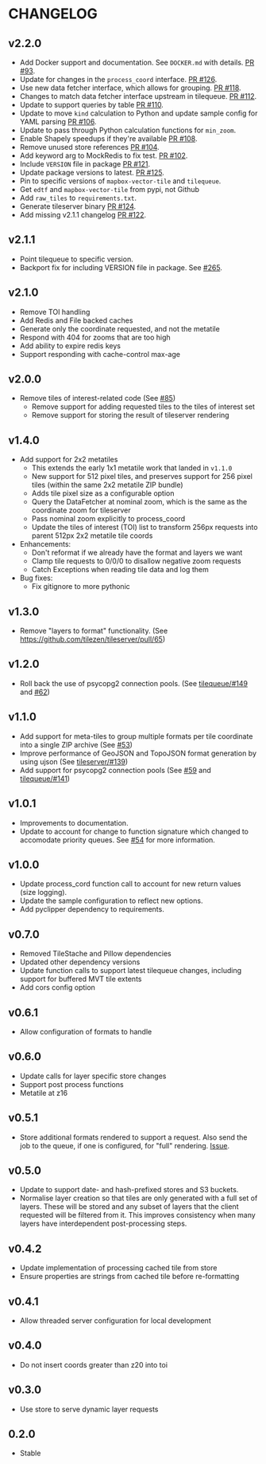 CHANGELOG
=========

v2.2.0
------

* Add Docker support and documentation. See `DOCKER.md` with details. [PR #93](https://github.com/tilezen/tileserver/pull/93).
* Update for changes in the `process_coord` interface. [PR #126](https://github.com/tilezen/tileserver/pull/126).
* Use new data fetcher interface, which allows for grouping. [PR #118](https://github.com/tilezen/tileserver/pull/118).
* Changes to match data fetcher interface upstream in tilequeue. [PR #112](https://github.com/tilezen/tileserver/pull/112).
* Update to support queries by table [PR #110](https://github.com/tilezen/tileserver/pull/110).
* Update to move `kind` calculation to Python and update sample config for YAML parsing [PR #106](https://github.com/tilezen/tileserver/pull/106).
* Update to pass through Python calculation functions for `min_zoom`.
* Enable Shapely speedups if they're available [PR #108](https://github.com/tilezen/tileserver/pull/108).
* Remove unused store references [PR #104](https://github.com/tilezen/tileserver/pull/104).
* Add keyword arg to MockRedis to fix test. [PR #102](https://github.com/tilezen/tileserver/pull/102).
* Include `VERSION` file in package [PR #121](https://github.com/tilezen/tileserver/pull/121).
* Update package versions to latest. [PR #125](https://github.com/tilezen/tileserver/pull/125).
* Pin to specific versions of `mapbox-vector-tile` and `tilequeue`.
* Get `edtf` and `mapbox-vector-tile` from pypi, not Github
* Add `raw_tiles` to `requirements.txt`.
* Generate tileserver binary [PR #124](https://github.com/tilezen/tileserver/pull/124).
* Add missing v2.1.1 changelog [PR #122](https://github.com/tilezen/tileserver/pull/122).


v2.1.1
------
* Point tilequeue to specific version.
* Backport fix for including VERSION file in package. See [#265](https://github.com/tilezen/tilequeue/pull/265).

v2.1.0
------
* Remove TOI handling
* Add Redis and File backed caches
* Generate only the coordinate requested, and not the metatile
* Respond with 404 for zooms that are too high
* Add ability to expire redis keys
* Support responding with cache-control max-age

v2.0.0
------
* Remove tiles of interest-related code (See [#85](https://github.com/tilezen/tileserver/pull/85))
    * Remove support for adding requested tiles to the tiles of interest set
    * Remove support for storing the result of tileserver rendering

v1.4.0
------
* Add support for 2x2 metatiles
    * This extends the early 1x1 metatile work that landed in `v1.1.0`
    * New support for 512 pixel tiles, and preserves support for 256 pixel tiles (within the same 2x2 metatile ZIP bundle)
    * Adds tile pixel size as a configurable option
    * Query the DataFetcher at nominal zoom, which is the same as the coordinate zoom for tileserver
    * Pass nominal zoom explicitly to process_coord
    * Update the tiles of interest (TOI) list to transform 256px requests into parent 512px 2x2 metatile tile coords
* Enhancements:
    * Don't reformat if we already have the format and layers we want
    * Clamp tile requests to 0/0/0 to disallow negative zoom requests
    * Catch Exceptions when reading tile data and log them
* Bug fixes:
    * Fix gitignore to more pythonic

v1.3.0
------
* Remove "layers to format" functionality. (See https://github.com/tilezen/tileserver/pull/65)

v1.2.0
------
* Roll back the use of psycopg2 connection pools. (See [tilequeue/#149](https://github.com/tilezen/tilequeue/pull/149) and [#62](https://github.com/tilezen/tileserver/pull/62))

v1.1.0
------
* Add support for meta-tiles to group multiple formats per tile coordinate into a single ZIP archive (See [#53](https://github.com/tilezen/tileserver/issues/53))
* Improve performance of GeoJSON and TopoJSON format generation by using ujson (See [tileserver/#139](https://github.com/tilezen/tilequeue/issues/139))
* Add support for psycopg2 connection pools (See [#59](https://github.com/tilezen/tileserver/pull/59) and [tilequeue/#141](https://github.com/tilezen/tilequeue/issues/141))

v1.0.1
------
* Improvements to documentation.
* Update to account for change to function signature which changed to accomodate priority queues. See [#54](https://github.com/tilezen/tileserver/pull/54) for more information.

v1.0.0
------
* Update process_cord function call to account for new return values (size logging).
* Update the sample configuration to reflect new options.
* Add pyclipper dependency to requirements.

v0.7.0
------
* Removed TileStache and Pillow dependencies
* Updated other dependency versions
* Update function calls to support latest tilequeue changes, including support for buffered MVT tile extents
* Add cors config option

v0.6.1
------
* Allow configuration of formats to handle

v0.6.0
------
* Update calls for layer specific store changes
* Support post process functions
* Metatile at z16

v0.5.1
------

* Store additional formats rendered to support a request. Also send the job to the queue, if one is configured, for "full" rendering. [Issue](https://github.com/mapzen/tileserver/pull/14).

v0.5.0
------
* Update to support date- and hash-prefixed stores and S3 buckets.
* Normalise layer creation so that tiles are only generated with a full set of layers. These will be stored and any subset of layers that the client requested will be filtered from it. This improves consistency when many layers have interdependent post-processing steps.

v0.4.2
------
* Update implementation of processing cached tile from store
* Ensure properties are strings from cached tile before re-formatting

v0.4.1
------
* Allow threaded server configuration for local development

v0.4.0
------
* Do not insert coords greater than z20 into toi

v0.3.0
------
* Use store to serve dynamic layer requests

0.2.0
-----
* Stable
